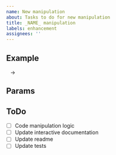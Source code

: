 ```yaml
---
name: New manipulation
about: Tasks to do for new manipulation
title: _NAME_ manipulation
labels: enhancement
assignees: ''
---
```


## Example

` ` -> ` `

## Params

## ToDo

- [ ] Code manipulation logic
- [ ] Update interactive documentation
- [ ] Update readme
- [ ] Update tests
